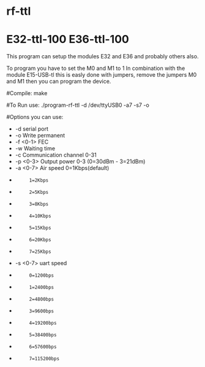 # rf-ttl
# E32-ttl-100 E36-ttl-100
This program can setup the modules E32 and E36 and probably others also.

To program you have to set the M0 and M1 to 1
In combination with the module E15-USB-tl this is easly done with jumpers, remove the jumpers M0 and M1 then you can program the device.

#Compile:
make

#To Run use:
./program-rf-ttl -d /dev/ttyUSB0 -a7 -s7 -o


#Options you can use:
- -d <serialdevice> serial port
- -o   Write permanent
- -f <0-1> FEC
- -w   Waiting time
- -c <channel>  Communication channel 0-31
- -p <0-3> Output power 0-3 (0=30dBm - 3=21dBm)
- -a <0-7> Air speed 0=1Kbps(default)
 -			1=2Kbps
 -			2=5Kbps
 -			3=8Kbps
 -			4=10Kbps
 -			5=15Kbps
 -			6=20Kbps
 -			7=25Kbps
- -s <0-7> uart speed
 -			0=1200bps
 -			1=2400bps
 -			2=4800bps
 -			3=9600bps
 -			4=19200bps
 -			5=38400bps
 -			6=57600bps
 -			7=115200bps

